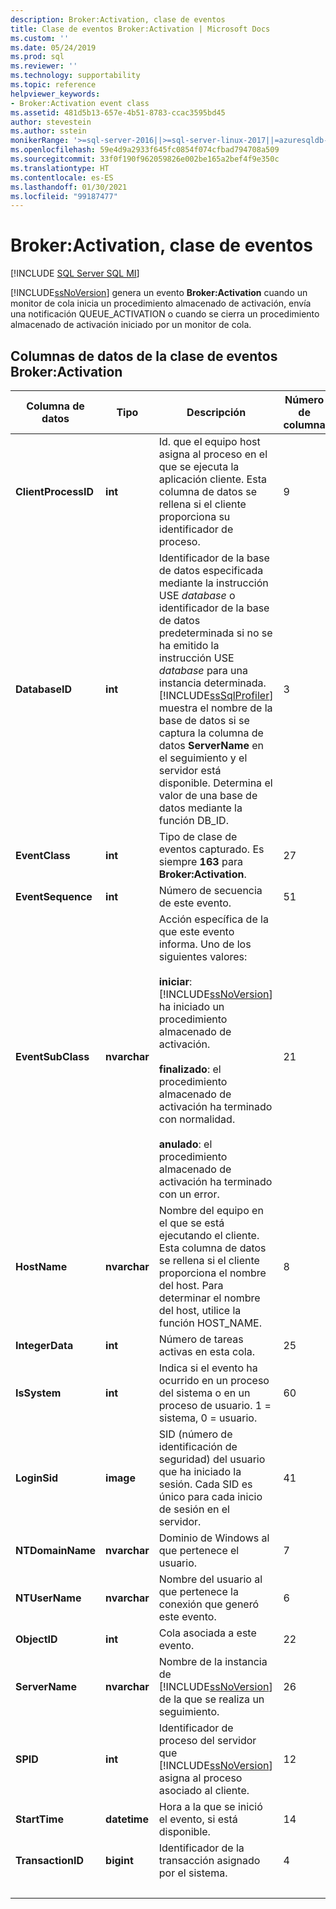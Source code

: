 ```yaml
---
description: Broker:Activation, clase de eventos
title: Clase de eventos Broker:Activation | Microsoft Docs
ms.custom: ''
ms.date: 05/24/2019
ms.prod: sql
ms.reviewer: ''
ms.technology: supportability
ms.topic: reference
helpviewer_keywords:
- Broker:Activation event class
ms.assetid: 481d5b13-657e-4b51-8783-ccac3595bd45
author: stevestein
ms.author: sstein
monikerRange: '>=sql-server-2016||>=sql-server-linux-2017||=azuresqldb-mi-current'
ms.openlocfilehash: 59e4d9a2933f645fc0854f074cfbad794708a509
ms.sourcegitcommit: 33f0f190f962059826e002be165a2bef4f9e350c
ms.translationtype: HT
ms.contentlocale: es-ES
ms.lasthandoff: 01/30/2021
ms.locfileid: "99187477"
---
```

# <a name="brokeractivation-event-class"></a>Broker:Activation, clase de eventos

[!INCLUDE [SQL Server SQL MI](../../includes/applies-to-version/sql-asdbmi.md)]

[!INCLUDE[ssNoVersion](../../includes/ssnoversion-md.md)] genera un evento **Broker:Activation** cuando un monitor de cola inicia un procedimiento almacenado de activación, envía una notificación QUEUE_ACTIVATION o cuando se cierra un procedimiento almacenado de activación iniciado por un monitor de cola.  
  
## <a name="brokeractivation-event-class-data-columns"></a>Columnas de datos de la clase de eventos Broker:Activation  
  
|Columna de datos|Tipo|Descripción|Número de columna|Filtrable|  
|-----------------|----------|-----------------|-------------------|----------------|  
|**ClientProcessID**|**int**|Id. que el equipo host asigna al proceso en el que se ejecuta la aplicación cliente. Esta columna de datos se rellena si el cliente proporciona su identificador de proceso.|9|Sí|  
|**DatabaseID**|**int**|Identificador de la base de datos especificada mediante la instrucción USE *database* o identificador de la base de datos predeterminada si no se ha emitido la instrucción USE *database* para una instancia determinada. [!INCLUDE[ssSqlProfiler](../../includes/sssqlprofiler-md.md)] muestra el nombre de la base de datos si se captura la columna de datos **ServerName** en el seguimiento y el servidor está disponible. Determina el valor de una base de datos mediante la función DB_ID.|3|Sí|  
|**EventClass**|**int**|Tipo de clase de eventos capturado. Es siempre **163** para **Broker:Activation**.|27|No|  
|**EventSequence**|**int**|Número de secuencia de este evento.|51|No|  
|**EventSubClass**|**nvarchar**|Acción específica de la que este evento informa. Uno de los siguientes valores:<br /><br /> **iniciar**:   [!INCLUDE[ssNoVersion](../../includes/ssnoversion-md.md)] ha iniciado un procedimiento almacenado de activación.<br /><br /> **finalizado**: el procedimiento almacenado de activación ha terminado con normalidad.<br /><br /> **anulado**: el procedimiento almacenado de activación ha terminado con un error.|21|No|  
|**HostName**|**nvarchar**|Nombre del equipo en el que se está ejecutando el cliente. Esta columna de datos se rellena si el cliente proporciona el nombre del host. Para determinar el nombre del host, utilice la función HOST_NAME.|8|Sí|  
|**IntegerData**|**int**|Número de tareas activas en esta cola.|25|No|  
|**IsSystem**|**int**|Indica si el evento ha ocurrido en un proceso del sistema o en un proceso de usuario. 1 = sistema, 0 = usuario.|60|No|  
|**LoginSid**|**image**|SID (número de identificación de seguridad) del usuario que ha iniciado la sesión. Cada SID es único para cada inicio de sesión en el servidor.|41|Sí|  
|**NTDomainName**|**nvarchar**|Dominio de Windows al que pertenece el usuario.|7|Sí|  
|**NTUserName**|**nvarchar**|Nombre del usuario al que pertenece la conexión que generó este evento.|6|Sí|  
|**ObjectID**|**int**|Cola asociada a este evento.|22|No|  
|**ServerName**|**nvarchar**|Nombre de la instancia de [!INCLUDE[ssNoVersion](../../includes/ssnoversion-md.md)] de la que se realiza un seguimiento.|26|No|  
|**SPID**|**int**|Identificador de proceso del servidor que [!INCLUDE[ssNoVersion](../../includes/ssnoversion-md.md)] asigna al proceso asociado al cliente.|12|Sí|  
|**StartTime**|**datetime**|Hora a la que se inició el evento, si está disponible.|14|Sí|  
|**TransactionID**|**bigint**|Identificador de la transacción asignado por el sistema.|4|No|  
| &nbsp; | &nbsp; | &nbsp; | &nbsp; | &nbsp; |
